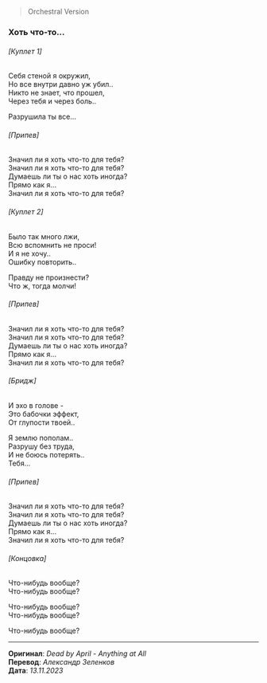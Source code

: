 > Orchestral Version

### Хоть что-то...

###### [Куплет 1]

Себя стеной я окружил, \
Но все внутри давно уж убил.. \
Никто не знает, что прошел, \
Через тебя и через боль..

Разрушила ты все...

###### [Припев]

Значил ли я хоть что-то для тебя? \
Значил ли я хоть что-то для тебя? \
Думаешь ли ты о нас хоть иногда? \
Прямо как я... \
Значил ли я хоть что-то для тебя?

###### [Куплет 2]

Было так много лжи, \
Всю вспомнить не проси! \
И я не хочу.. \
Ошибку повторить..

Правду не произнести? \
Что ж, тогда молчи!

###### [Припев]

Значил ли я хоть что-то для тебя? \
Значил ли я хоть что-то для тебя? \
Думаешь ли ты о нас хоть иногда? \
Прямо как я... \
Значил ли я хоть что-то для тебя?

###### [Бридж]

И эхо в голове - \
Это бабочки эффект, \
От глупости твоей..

Я землю пополам.. \
Разрушу без труда, \
И не боюсь потерять.. \
Тебя...

###### [Припев]

Значил ли я хоть что-то для тебя? \
Значил ли я хоть что-то для тебя? \
Думаешь ли ты о нас хоть иногда? \
Прямо как я... \
Значил ли я хоть что-то для тебя?

###### [Концовка]

Что-нибудь вообще? \
Что-нибудь вообще?

Что-нибудь вообще? \
Что-нибудь вообще?

Что-нибудь вообще?

---

**Оригинал**: _Dead by April - Anything at All_ \
**Перевод**: _Александр Зеленков_ \
**Дата**: _13.11.2023_
